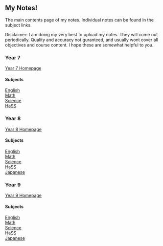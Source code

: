 <body>
  <h2>My Notes!</h2>
  <p>The main contents page of my notes. Individual notes can be found in the subject links.</p>
  <p>Disclaimer: I am doing my very best to upload my notes. They will come out periodically. Quality and accuracy not guranteed, and usually wont cover all objectives and course content. I hope these are somewhat helpful to you.</p>
  <h3>Year 7</h3>
  <p><a href="https://shan-mei.github.io/shanmeis-notes/notes/year-7.html"><span class="button">Year 7 Homepage</span></a></p>
  <h4>Subjects</h4>
  <p><a href="https://shan-mei.github.io/shanmeis-notes/notes/year-7/english.html"><span class="button">English</span></a><br><a href="https://shan-mei.github.io/shanmeis-notes/notes/year-7/math.html"><span class="button">Math</span></a><br><a href="https://shan-mei.github.io/shanmeis-notes/notes/year-7/science.html"><span class="button">Science</span></a><br><a href="https://shan-mei.github.io/shanmeis-notes/notes/year-7/hass.html"><span class="button">HaSS</span></a></p>
  <h3>Year 8</h3>
  <p><a href="https://shan-mei.github.io/shanmeis-notes/notes/year-8.html"><span class="button">Year 8 Homepage</span></a></p>
  <h4>Subjects</h4>
  <p><a href="https://shan-mei.github.io/shanmeis-notes/notes/year-8/english.html"><span class="button">English</span></a><br><a href="https://shan-mei.github.io/shanmeis-notes/notes/year-8/math.html"><span class="button">Math</span></a><br><a href="https://shan-mei.github.io/shanmeis-notes/notes/year-8/science.html"><span class="button">Science</span></a><br><a href="https://shan-mei.github.io/shanmeis-notes/notes/year-8/hass.html"><span class="button">HaSS</span></a><br><a href="https://shan-mei.github.io/shanmeis-notes/notes/year-8/japanese.html"><span class="button">Japanese</span></a></p>
  <h3>Year 9</h3>
  <p><a href="https://shan-mei.github.io/shanmeis-notes/notes/year-9.html"><span class="button">Year 9 Homepage</span></a></p>
  <h4>Subjects</h4>
  <p><a href="https://shan-mei.github.io/shanmeis-notes/notes/year-9/english.html"><span class="button">English</span></a><br><a href="https://shan-mei.github.io/shanmeis-notes/notes/year-9/math.html"><span class="button">Math</span></a><br><a href="https://shan-mei.github.io/shanmeis-notes/notes/year-9/science.html"><span class="button">Science</span></a><br><a href="https://shan-mei.github.io/shanmeis-notes/notes/year-9/hass.html"><span class="button">HaSS</span></a><br><a href="https://shan-mei.github.io/shanmeis-notes/notes/year-9/japanese.html"><span class="button">Japanese</span></a></p>
</body>
